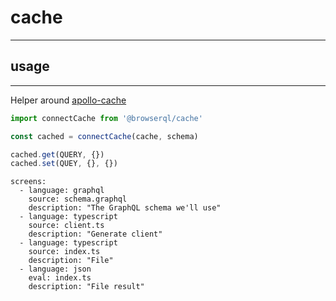 # cache
---

## usage
---

Helper around [apollo-cache](https://www.apollographql.com/docs/react/caching/cache-configuration/)

```javascript
import connectCache from '@browserql/cache'

const cached = connectCache(cache, schema)

cached.get(QUERY, {})
cached.set(QUEY, {}, {})
```

```screens
screens:
  - language: graphql
    source: schema.graphql
    description: "The GraphQL schema we'll use"
  - language: typescript
    source: client.ts
    description: "Generate client"
  - language: typescript
    source: index.ts
    description: "File"
  - language: json
    eval: index.ts
    description: "File result"
```
